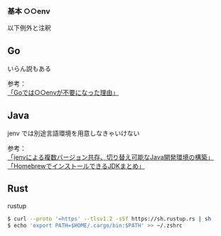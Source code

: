 ### 基本 ○○env

以下例外と注釈

## Go

いらん説もある

参考：  
[「Goでは○○envが不要になった理由」](https://tenntenn.dev/ja/posts/2021-06-27-xxenv/)

## Java

jenv では別途言語環境を用意しなきゃいけない

参考：  
[「jenvによる複数バージョン共存、切り替え可能なJava開発環境の構築」](https://startappdevfrom35.com/multiversionjavadevenv/)  
[「HomebrewでインストールできるJDKまとめ」](https://qiita.com/gishi_yama/items/ee3526e7e7a922148333#openjdk)

## Rust

rustup

```bash
$ curl --proto '=https' --tlsv1.2 -sSf https://sh.rustup.rs | sh
$ echo 'export PATH=$HOME/.cargo/bin:$PATH' >> ~/.zshrc
```
